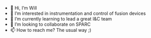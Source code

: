 - 👋 Hi, I’m Will
- 👀 I’m interested in instrumentation and control of fusion devices
- 🌱 I’m currently learning to lead a great I&C team
- 💞️ I’m looking to collaborate on SPARC
- 📫 How to reach me? The usual way ;)

<!---
wdav1s/wdav1s is a ✨ special ✨ repository because its `README.md` (this file) appears on your GitHub profile.
You can click the Preview link to take a look at your changes.
--->
